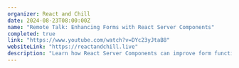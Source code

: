 ```yaml
---
organizer: React and Chill
date: 2024-08-23T08:00:00Z
name: "Remote Talk: Enhancing Forms with React Server Components"
completed: true
link: "https://www.youtube.com/watch?v=DYc23yJtaB8"
websiteLink: "https://reactandchill.live"
description: "Learn how React Server Components can improve form functionality, with insights on benefits like faster load times and streamlined server-side processing. Discover practical strategies for integrating RSC into forms to enhance user experience and simplify front-end complexities."
---
```

